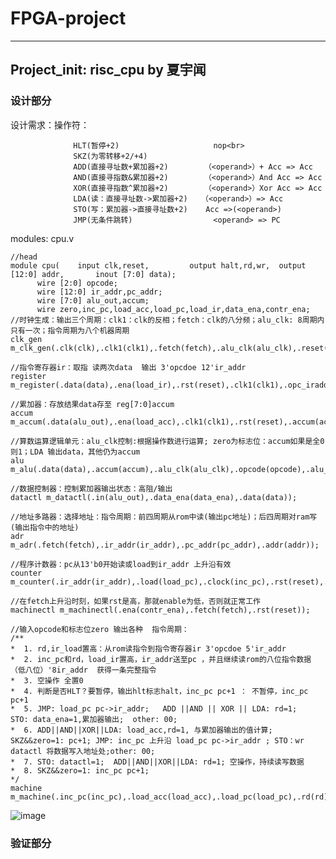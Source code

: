 # FPGA-project
---
## Project_init: risc_cpu by 夏宇闻
### 设计部分
设计需求：操作符： 
>
                  HLT(暂停+2)                     nop<br>
                  SKZ(为零转移+2/+4)    
                  ADD(直接寻址数+累加器+2)        （<operand>）+ Acc => Acc
                  AND(直接寻指数&累加器+2)        （<operand>）And Acc => Acc
                  XOR(直接寻指数^累加器+2)        （<operand>）Xor Acc => Acc
                  LDA(读：直接寻址数->累加器+2)   （<operand>）=> Acc
                  STO(写：累加器->直接寻址数+2)    Acc =>(<operand>)
                  JMP(无条件跳转)                  <operand> => PC
                  

modules: cpu.v
```
//head
module cpu(    input clk,reset,         output halt,rd,wr,  output [12:0] addr,       inout [7:0] data);
      wire [2:0] opcode;
      wire [12:0] ir_addr,pc_addr;
      wire [7:0] alu_out,accum;
      wire zero,inc_pc,load_acc,load_pc,load_ir,data_ena,contr_ena;
//时钟生成：输出三个周期：clk1：clk的反相；fetch：clk的八分频；alu_clk: 8周期内只有一次；指令周期为八个机器周期
clk_gen m_clk_gen(.clk(clk),.clk1(clk1),.fetch(fetch),.alu_clk(alu_clk),.reset(reset));

//指令寄存器ir：取指 读两次data  输出 3'opcdoe 12'ir_addr
register m_register(.data(data),.ena(load_ir),.rst(reset),.clk1(clk1),.opc_iraddr({opcode,ir_addr}));

//累加器：存放结果data存至 reg[7:0]accum
accum m_accum(.data(alu_out),.ena(load_acc),.clk1(clk1),.rst(reset),.accum(accum));

//算数运算逻辑单元：alu_clk控制:根据操作数进行运算; zero为标志位：accum如果是全0则1；LDA 输出data，其他仍为accum
alu m_alu(.data(data),.accum(accum),.alu_clk(alu_clk),.opcode(opcode),.alu_out(alu_out),.zero(zero));

//数据控制器：控制累加器输出状态：高阻/输出
datactl m_datactl(.in(alu_out),.data_ena(data_ena),.data(data));

//地址多路器：选择地址：指令周期：前四周期从rom中读(输出pc地址)；后四周期对ram写(输出指令中的地址)
adr m_adr(.fetch(fetch),.ir_addr(ir_addr),.pc_addr(pc_addr),.addr(addr));

//程序计数器：pc从13'b0开始读或load到ir_addr 上升沿有效
counter m_counter(.ir_addr(ir_addr),.load(load_pc),.clock(inc_pc),.rst(reset),.pc_addr(pc_addr));

//在fetch上升沿时刻，如果rst是高，那就enable为低，否则就正常工作
machinectl m_machinectl(.ena(contr_ena),.fetch(fetch),.rst(reset));

//输入opcode和标志位zero 输出各种  指令周期：
/**
*  1. rd,ir_load置高：从rom读指令到指令寄存器ir 3'opcdoe 5'ir_addr
*  2. inc_pc和rd，load_ir置高，ir_addr送至pc ，并且继续读rom的八位指令数据（低八位）'8ir_addr  获得一条完整指令
*  3. 空操作 全置0
*  4. 判断是否HLT？要暂停，输出hlt标志halt，inc_pc pc+1 ： 不暂停，inc_pc pc+1
*  5. JMP: load_pc pc->ir_addr;   ADD ||AND || XOR || LDA: rd=1;   STO: data_ena=1,累加器输出;  other: 00;
*  6. ADD||AND||XOR||LDA: load_acc,rd=1, 与累加器输出的值计算;  SKZ&&zero=1: pc+1; JMP: inc_pc 上升沿 load_pc pc->ir_addr ; STO：wr datactl 将数据写入地址处;other: 00;
*  7. STO: datactl=1;  ADD||AND||XOR||LDA: rd=1; 空操作，持续读写数据
*  8. SKZ&&zero=1: inc_pc pc+1;
*/
machine m_machine(.inc_pc(inc_pc),.load_acc(load_acc),.load_pc(load_pc),.rd(rd),.wr(wr),.load_ir(load_ir),.clk1(clk1),.datactl_ena(data_ena),.halt(halt),.zero(zero),.ena(contr_ena),.opcode(opcode));

```
![image](https://user-images.githubusercontent.com/41823230/177723406-e3e15e1c-9ad9-4fa2-b6d7-e6655300a38a.png)

### 验证部分

